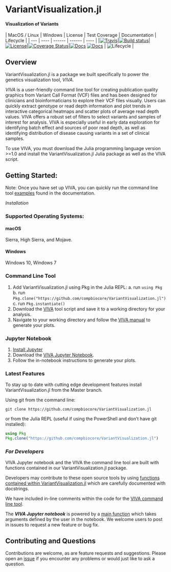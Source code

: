 # VariantVisualization.jl

#### Visualization of Variants


| MacOS / Linux | Windows | License | Test Coverage | Documentation | Lifecycle |
| --- | ---- | ------ | ------ | ---- |
|[![Travis](https://img.shields.io/travis/compbiocore/VariantVisualization.jl/master.svg?style=flat-square)](https://travis-ci.org/compbiocore/VariantVisualization.jl)|[![Build status](https://ci.appveyor.com/api/projects/status/67hyn6rckulwr2dj/branch/master?svg=true)](https://ci.appveyor.com/project/fernandogelin/variantvisualization-jl/branch/master)|[![License](https://img.shields.io/badge/license-MIT-orange.svg?style=flat-square)](https://github.com/compbiocore/VariantVisualization.jl/blob/clean-up/LICENSE.md)|[![Coverage Status](https://coveralls.io/repos/github/compbiocore/VariantVisualization.jl/badge.svg?branch=master)](https://coveralls.io/github/compbiocore/VariantVisualization.jl?branch=master)|[![Docs](https://img.shields.io/badge/docs-stable-blue.svg?style=flat-square)](https://compbiocore.github.io/VariantVisualization.jl/stable) [![Docs](https://img.shields.io/badge/docs-latest-blue.svg?style=flat-square)](https://compbiocore.github.io/VariantVisualization.jl/latest) | ![Lifecycle](https://img.shields.io/badge/lifecycle-active-green.svg?style=flat-square) |

## Overview

VariantVisualization.jl is a package we built specifically to power the genetics visualization tool, *VIVA*.

*VIVA* is a user-friendly command line tool for creating publication quality graphics from Variant Call Format (VCF) files and has been designed for clinicians and bioinformaticians to explore their VCF files visually. Users can quickly extract genotype or read depth information and plot trends in interactive categorical heatmaps and scatter plots of average read depth values. VIVA offers a robust set of filters to select variants and samples of interest for analysis. VIVA is especially useful in early data exploration for identifying batch effect and sources of poor read depth, as well as identifying distribution of disease causing variants in a set of clinical samples.

To use VIVA, you must download the Julia programming language version >=1.0 and install the VariantVisualization.jl Julia package as well as the VIVA script. 

## Getting Started: 

Note: Once you have set up VIVA, you can quickly run the command line tool [examples](https://compbiocore.github.io/VariantVisualization.jl/stable/examples/) found in the documentation.

*Installation*

### Supported Operating Systems:

#### macOS 

Sierra, High Sierra, and Mojave.

#### Windows

Windows 10, Windows 7

### Command Line Tool

1. Add VariantVisualization.jl using Pkg in the Julia REPL:
	a. run `using Pkg`
	b. run `Pkg.clone("https://github.com/compbiocore/VariantVisualization.jl")`
	c. run `Pkg.instantiate()`
2. Download the [VIVA](https://github.com/compbiocore/VariantVisualization.jl/blob/master/viva) tool script and save it to a working directory for your analysis.
3. Navigate to your working directory and follow the [VIVA manual](https://compbiocore.github.io/VariantVisualization.jl/stable/) to generate your plots.

### Jupyter Notebook

1. [Install Jupyter](https://jupyter.org/install)
2. Download the [VIVA Jupyter Notebook](https://github.com/compbiocore/VariantVisualization.jl/blob/master/VIVA.ipynb).
3. Follow the in-notebook instructions to generate your plots.

### Latest Features

To stay up to date with cutting edge development features install VariantVisualization.jl from the Master branch. 

Using git from the command line:

```
git clone https://github.com/compbiocore/VariantVisualization.jl
```

or from the Julia REPL (useful if using the PowerShell and don't have git installed):

```julia
using Pkg
Pkg.clone("https://github.com/compbiocore/VariantVisualization.jl")
```

### *For Developers*

VIVA Jupyter notebook and the VIVA the command line tool are built with functions contained in our VariantVisualization.jl package.

Developers may contribute to these open source tools by using [functions contained within VariantVisualization.jl](https://github.com/compbiocore/VariantVisualization.jl/tree/master/src/) which are carefully documented with docstrings.

We have included in-line comments within the code for the [VIVA command line tool](https://github.com/compbiocore/VariantVisualization.jl/tree/master/viva).

The ***VIVA Jupyter notebook*** is powered by a [main function](https://github.com/compbiocore/VariantVisualization.jl/tree/master/src/new_notebook_utils.jl) which takes arguments defined by the user in the notebook. We welcome users to post in issues to request a new feature or bug fix.


## Contributing and Questions

Contributions are welcome, as are feature requests and suggestions. Please open an
[issue][issues-url] if you encounter any problems or would just like to ask a question.

[issues-url]: https://github.com/compbiocore/VariantVisualization.jl/issues

